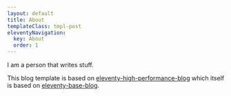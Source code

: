 ```yaml
---
layout: default
title: About
templateClass: tmpl-post
eleventyNavigation:
  key: About
  order: 1
---
```


I am a person that writes stuff.

This blog template is based on [eleventy-high-performance-blog](https://www.industrialempathy.com/posts/eleventy-high-performance-blog/) which itself is based on [eleventy-base-blog](https://github.com/11ty/eleventy-base-blog).
